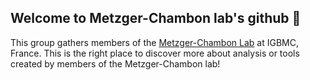 ## Welcome to Metzger-Chambon lab's github 👋

This group gathers members of the [Metzger-Chambon Lab](https://www.igbmc.fr/en/recherche/teams/pathophysiological-role-of-nuclear-receptor-signalling) at IGBMC, France. 
This is the right place to discover more about analysis or tools created by members of the Metzger-Chambon lab!

